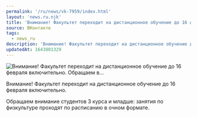```yaml
---
permalink: '/ru/news/vk-7959/index.html'
layout: 'news.ru.njk'
title: 'Внимание! Факультет переходит на дистанционное обучение до 16 февраля включительно.  Обращаем в…'
source: ВКонтакте
tags:
  - news_ru
description: 'Внимание! Факультет переходит на дистанционное обучение до 16 февраля включительно.  Обращаем в…'
updatedAt: 1643801329
---
```

![Внимание! Факультет переходит на дистанционное обучение до 16 февраля включительно. Обращаем в…](https://sun9-41.userapi.com/sun9-15/impg/p2WfD-2o5h_lRjYmB3T-8iHBh0laqvTDVmV4LA/kQM2BtqcpfI.jpg?size=510x680&quality=95&sign=719c4b21553d750d44b109b17f184480&c_uniq_tag=3ul4ElNVXE4Sggd65ngy74yd5hOVAmmH2ojK2NNyXGs&type=album)

Внимание! Факультет переходит на дистанционное обучение до 16 февраля включительно.

Обращаем внимание студентов 3 курса и младше: занятия по физкультуре проходят по расписанию в очном формате.
